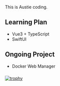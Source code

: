 This is Austie coding.

## Learning Plan
* Vue3 + TypeScript
* SwiftUI

## Ongoing Project
* Docker Web Manager

### 
[![trophy](https://github-profile-trophy.vercel.app/?username=austiecodes)](https://github.com/ryo-ma/github-profile-trophy)




